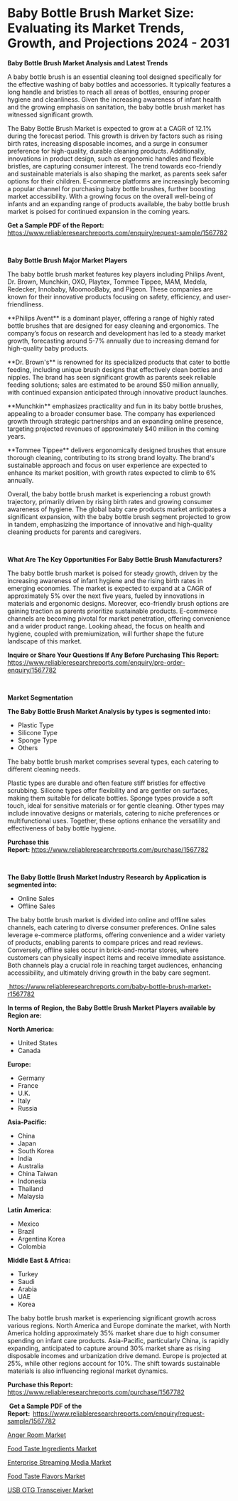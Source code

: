 <p><h1>Baby Bottle Brush Market Size: Evaluating its Market Trends, Growth, and Projections 2024 - 2031</h1></p><p><strong>Baby Bottle Brush Market Analysis and Latest Trends</strong></p>
<p><p>A baby bottle brush is an essential cleaning tool designed specifically for the effective washing of baby bottles and accessories. It typically features a long handle and bristles to reach all areas of bottles, ensuring proper hygiene and cleanliness. Given the increasing awareness of infant health and the growing emphasis on sanitation, the baby bottle brush market has witnessed significant growth.</p><p>The Baby Bottle Brush Market is expected to grow at a CAGR of 12.1% during the forecast period. This growth is driven by factors such as rising birth rates, increasing disposable incomes, and a surge in consumer preference for high-quality, durable cleaning products. Additionally, innovations in product design, such as ergonomic handles and flexible bristles, are capturing consumer interest. The trend towards eco-friendly and sustainable materials is also shaping the market, as parents seek safer options for their children. E-commerce platforms are increasingly becoming a popular channel for purchasing baby bottle brushes, further boosting market accessibility. With a growing focus on the overall well-being of infants and an expanding range of products available, the baby bottle brush market is poised for continued expansion in the coming years.</p></p>
<p><strong>Get a Sample PDF of the Report:&nbsp;</strong> <a href="https://www.reliableresearchreports.com/enquiry/request-sample/1567782?utm_campaign=7&utm_medium=2&utm_source=Github&utm_content=ia&utm_term=07122024&utm_id=baby-bottle-brush">https://www.reliableresearchreports.com/enquiry/request-sample/1567782</a></p>
<p>&nbsp;</p>
<p><strong>Baby Bottle Brush Major Market Players</strong></p>
<p><p>The baby bottle brush market features key players including Philips Avent, Dr. Brown, Munchkin, OXO, Playtex, Tommee Tippee, MAM, Medela, Redecker, Innobaby, MoomooBaby, and Pigeon. These companies are known for their innovative products focusing on safety, efficiency, and user-friendliness.</p><p>**Philips Avent** is a dominant player, offering a range of highly rated bottle brushes that are designed for easy cleaning and ergonomics. The company’s focus on research and development has led to a steady market growth, forecasting around 5-7% annually due to increasing demand for high-quality baby products.</p><p>**Dr. Brown's** is renowned for its specialized products that cater to bottle feeding, including unique brush designs that effectively clean bottles and nipples. The brand has seen significant growth as parents seek reliable feeding solutions; sales are estimated to be around $50 million annually, with continued expansion anticipated through innovative product launches.</p><p>**Munchkin** emphasizes practicality and fun in its baby bottle brushes, appealing to a broader consumer base. The company has experienced growth through strategic partnerships and an expanding online presence, targeting projected revenues of approximately $40 million in the coming years.</p><p>**Tommee Tippee** delivers ergonomically designed brushes that ensure thorough cleaning, contributing to its strong brand loyalty. The brand's sustainable approach and focus on user experience are expected to enhance its market position, with growth rates expected to climb to 6% annually.</p><p>Overall, the baby bottle brush market is experiencing a robust growth trajectory, primarily driven by rising birth rates and growing consumer awareness of hygiene. The global baby care products market anticipates a significant expansion, with the baby bottle brush segment projected to grow in tandem, emphasizing the importance of innovative and high-quality cleaning products for parents and caregivers.</p></p>
<p>&nbsp;</p>
<p><strong>What Are The Key Opportunities For Baby Bottle Brush Manufacturers?</strong></p>
<p><p>The baby bottle brush market is poised for steady growth, driven by the increasing awareness of infant hygiene and the rising birth rates in emerging economies. The market is expected to expand at a CAGR of approximately 5% over the next five years, fueled by innovations in materials and ergonomic designs. Moreover, eco-friendly brush options are gaining traction as parents prioritize sustainable products. E-commerce channels are becoming pivotal for market penetration, offering convenience and a wider product range. Looking ahead, the focus on health and hygiene, coupled with premiumization, will further shape the future landscape of this market.</p></p>
<p><strong>Inquire or Share Your Questions If Any Before Purchasing This Report:</strong> <a href="https://www.reliableresearchreports.com/enquiry/pre-order-enquiry/1567782?utm_campaign=7&utm_medium=2&utm_source=Github&utm_content=ia&utm_term=07122024&utm_id=baby-bottle-brush">https://www.reliableresearchreports.com/enquiry/pre-order-enquiry/1567782</a></p>
<p>&nbsp;</p>
<p><strong>Market Segmentation</strong></p>
<p><strong>The Baby Bottle Brush Market Analysis by types is segmented into:</strong></p>
<p><ul><li>Plastic Type</li><li>Silicone Type</li><li>Sponge Type</li><li>Others</li></ul></p>
<p><p>The baby bottle brush market comprises several types, each catering to different cleaning needs. </p><p>Plastic types are durable and often feature stiff bristles for effective scrubbing. Silicone types offer flexibility and are gentler on surfaces, making them suitable for delicate bottles. Sponge types provide a soft touch, ideal for sensitive materials or for gentle cleaning. Other types may include innovative designs or materials, catering to niche preferences or multifunctional uses. Together, these options enhance the versatility and effectiveness of baby bottle hygiene.</p></p>
<p><strong>Purchase this Report:&nbsp;</strong><a href="https://www.reliableresearchreports.com/purchase/1567782?utm_campaign=7&utm_medium=2&utm_source=Github&utm_content=ia&utm_term=07122024&utm_id=baby-bottle-brush">https://www.reliableresearchreports.com/purchase/1567782</a></p>
<p>&nbsp;</p>
<p><strong>The Baby Bottle Brush Market Industry Research by Application is segmented into:</strong></p>
<p><ul><li>Online Sales</li><li>Offline Sales</li></ul></p>
<p><p>The baby bottle brush market is divided into online and offline sales channels, each catering to diverse consumer preferences. Online sales leverage e-commerce platforms, offering convenience and a wider variety of products, enabling parents to compare prices and read reviews. Conversely, offline sales occur in brick-and-mortar stores, where customers can physically inspect items and receive immediate assistance. Both channels play a crucial role in reaching target audiences, enhancing accessibility, and ultimately driving growth in the baby care segment.</p></p>
<p><a href="https://www.reliableresearchreports.com/baby-bottle-brush-market-r1567782?utm_campaign=7&utm_medium=2&utm_source=Github&utm_content=ia&utm_term=07122024&utm_id=baby-bottle-brush">&nbsp;https://www.reliableresearchreports.com/baby-bottle-brush-market-r1567782</a></p>
<p><strong>In terms of Region, the Baby Bottle Brush Market Players available by Region are:</strong></p>
<p>
    <p> <strong> North America: </strong>
        <ul>
            <li>United States</li>
            <li>Canada</li>
        </ul>
        </p> 
    <p> <strong> Europe: </strong>
        <ul>
            <li>Germany</li>
            <li>France</li>
            <li>U.K.</li>
            <li>Italy</li>
            <li>Russia</li>
        </ul>
        </p> 
    <p> <strong> Asia-Pacific: </strong>
        <ul>
            <li>China</li>
            <li>Japan</li>
            <li>South Korea</li>
            <li>India</li>
            <li>Australia</li>
            <li>China Taiwan</li>
            <li>Indonesia</li>
            <li>Thailand</li>
            <li>Malaysia</li>
        </ul>
        </p> 
    <p> <strong> Latin America: </strong>
        <ul>
            <li>Mexico</li>
            <li>Brazil</li>
            <li>Argentina Korea</li>
            <li>Colombia</li>
        </ul>
        </p> 
    <p> <strong> Middle East & Africa: </strong>
        <ul>
            <li>Turkey</li>
            <li>Saudi</li>
            <li>Arabia</li>
            <li>UAE</li>
            <li>Korea</li>
        </ul>
    </p>
    </p>
<p><p>The baby bottle brush market is experiencing significant growth across various regions. North America and Europe dominate the market, with North America holding approximately 35% market share due to high consumer spending on infant care products. Asia-Pacific, particularly China, is rapidly expanding, anticipated to capture around 30% market share as rising disposable incomes and urbanization drive demand. Europe is projected at 25%, while other regions account for 10%. The shift towards sustainable materials is also influencing regional market dynamics.</p></p>
<p><strong>Purchase this Report: </strong><a href="https://www.reliableresearchreports.com/purchase/1567782?utm_campaign=7&utm_medium=2&utm_source=Github&utm_content=ia&utm_term=07122024&utm_id=baby-bottle-brush">https://www.reliableresearchreports.com/purchase/1567782</a></p>
<p>&nbsp;<strong>Get a Sample PDF of the Report:&nbsp;&nbsp;</strong><a href="https://www.reliableresearchreports.com/enquiry/request-sample/1567782?utm_campaign=7&utm_medium=2&utm_source=Github&utm_content=ia&utm_term=07122024&utm_id=baby-bottle-brush">https://www.reliableresearchreports.com/enquiry/request-sample/1567782</a></p>
<p><strong></strong></p>
<p><p><a href="https://www.linkedin.com/pulse/overview-anger-room-market-competitive-landscape-projected-jdxge?utm_campaign=7&utm_medium=2&utm_source=Github&utm_content=ia&utm_term=07122024&utm_id=baby-bottle-brush">Anger Room Market</a></p><p><a href="https://github.com/NargisHussain432/Market-Research-Report-List-1/blob/main/food-taste-ingredients-market.md?utm_campaign=7&utm_medium=2&utm_source=Github&utm_content=ia&utm_term=07122024&utm_id=baby-bottle-brush">Food Taste Ingredients Market</a></p><p><a href="https://www.linkedin.com/pulse/size-globalenterprise-streaming-media-market-compounded-annual-0tafe?utm_campaign=7&utm_medium=2&utm_source=Github&utm_content=ia&utm_term=07122024&utm_id=baby-bottle-brush">Enterprise Streaming Media Market</a></p><p><a href="https://github.com/angelajermaine/Market-Research-Report-List-5/blob/main/food-taste-flavors-market.md?utm_campaign=7&utm_medium=2&utm_source=Github&utm_content=ia&utm_term=07122024&utm_id=baby-bottle-brush">Food Taste Flavors Market</a></p><p><a href="https://issuu.com/reportprime-2/docs/usb-otg-transceiver-market-size-2030.pptx?utm_campaign=7&utm_medium=2&utm_source=Github&utm_content=ia&utm_term=07122024&utm_id=baby-bottle-brush">USB OTG Transceiver Market</a></p></p>